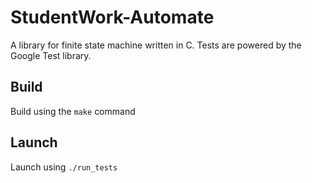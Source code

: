 # StudentWork-Automate

A library for finite state machine written in C.
Tests are powered by the Google Test library.

## Build

Build using the `make` command

## Launch

Launch using `./run_tests`
